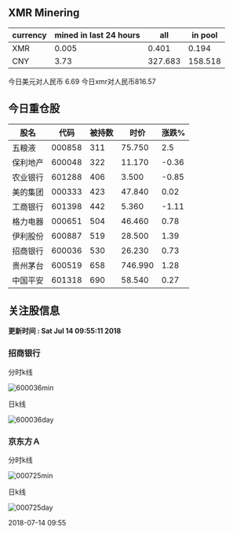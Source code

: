 ## XMR Minering

|currency|mined in last 24 hours|all|in pool|
|---|---|---|---|
|XMR|0.005|0.401|0.194|
|CNY|3.73|327.683|158.518|

今日美元对人民币 6.69	今日xmr对人民币816.57


## 今日重仓股 

|股名|代码|被持数|时价|涨跌%|
|---|---|---|---|---|
|五粮液|000858|311|75.750|2.5|
|保利地产|600048|322|11.170|-0.36|
|农业银行|601288|406|3.500|-0.85|
|美的集团|000333|423|47.840|0.02|
|工商银行|601398|442|5.360|-1.11|
|格力电器|000651|504|46.460|0.78|
|伊利股份|600887|519|28.500|1.39|
|招商银行|600036|530|26.230|0.73|
|贵州茅台|600519|658|746.990|1.28|
|中国平安|601318|690|58.540|0.27|

## 关注股信息
**更新时间 : Sat Jul 14 09:55:11 2018**
### 招商银行 
分时k线

![600036min](http://image.sinajs.cn/newchart/min/n/sh600036.gif)

日k线

![600036day](http://image.sinajs.cn/newchart/daily/n/sh600036.gif)

### 京东方Ａ 
分时k线

![000725min](http://image.sinajs.cn/newchart/min/n/sz000725.gif)

日k线

![000725day](http://image.sinajs.cn/newchart/daily/n/sz000725.gif)

2018-07-14 09:55